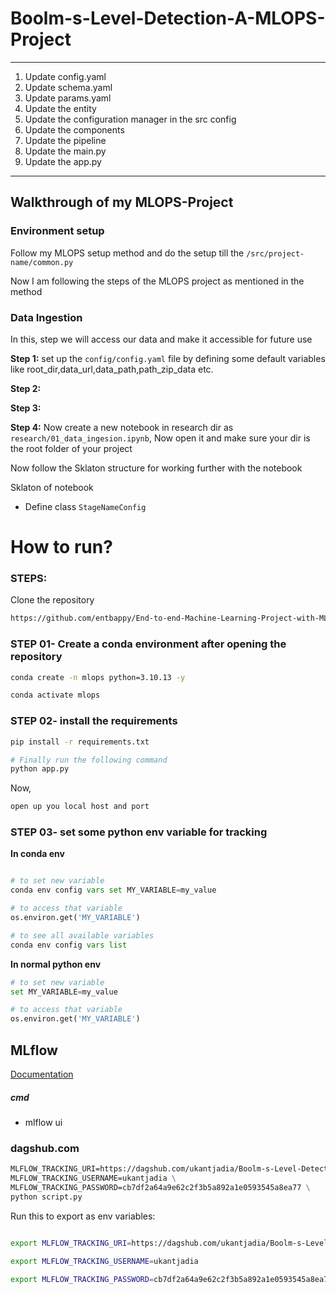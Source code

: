 # Boolm-s-Level-Detection-A-MLOPS-Project


---
1. Update config.yaml
2. Update schema.yaml
3. Update params.yaml
4. Update the entity
5. Update the configuration manager in the src config
6. Update the components
7. Update the pipeline 
8. Update the main.py
9. Update the app.py 
---

## Walkthrough of my MLOPS-Project 

### Environment setup

Follow my MLOPS setup method and do the setup till the `/src/project-name/common.py`

Now I am following the steps of the MLOPS project as mentioned in the method

### Data Ingestion 

In this, step we will access our data and make it accessible for future use

**Step 1:** set up the `config/config.yaml` file by defining some default variables like root_dir,data_url,data_path,path_zip_data etc.

**Step 2:**

**Step 3:**

**Step 4:** Now create a new notebook in research dir as `research/01_data_ingesion.ipynb`, 
Now open it and make sure your dir is the root folder of your project 


Now follow the Sklaton structure for working further with the notebook


Sklaton of notebook

- Define class `StageNameConfig`  








# How to run?
### STEPS:

Clone the repository

```bash
https://github.com/entbappy/End-to-end-Machine-Learning-Project-with-MLflow
```
### STEP 01- Create a conda environment after opening the repository

```bash
conda create -n mlops python=3.10.13 -y
```

```bash
conda activate mlops
```


### STEP 02- install the requirements
```bash
pip install -r requirements.txt
```


```bash
# Finally run the following command
python app.py
```

Now,
```bash
open up you local host and port
```
### STEP 03- set some python env variable for tracking  

**In conda env**

```python 

# to set new variable 
conda env config vars set MY_VARIABLE=my_value 

# to access that variable 
os.environ.get('MY_VARIABLE')

# to see all available variables 
conda env config vars list

```
**In normal python env**

```python 
# to set new variable
set MY_VARIABLE=my_value

# to access that variable 
os.environ.get('MY_VARIABLE')

```



## MLflow

[Documentation](https://mlflow.org/docs/latest/index.html)


##### cmd
- mlflow ui

### dagshub.com
<!-- [dagshub](https://dagshub.com/) -->

```cmd
MLFLOW_TRACKING_URI=https://dagshub.com/ukantjadia/Boolm-s-Level-Detection-A-MLOPS-Project.mlflow \
MLFLOW_TRACKING_USERNAME=ukantjadia \
MLFLOW_TRACKING_PASSWORD=cb7df2a64a9e62c2f3b5a892a1e0593545a8ea77 \
python script.py
```

Run this to export as env variables:


```bash

export MLFLOW_TRACKING_URI=https://dagshub.com/ukantjadia/Boolm-s-Level-Detection-A-MLOPS-Project.mlflow

export MLFLOW_TRACKING_USERNAME=ukantjadia 

export MLFLOW_TRACKING_PASSWORD=cb7df2a64a9e62c2f3b5a892a1e0593545a8ea77

```
